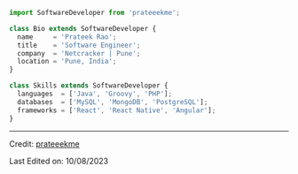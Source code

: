 ```js
import SoftwareDeveloper from 'prateeekme';

class Bio extends SoftwareDeveloper {
  name     = 'Prateek Rao';
  title    = 'Software Engineer';
  company  = 'Netcracker | Pune';
  location = 'Pune, India';
}

class Skills extends SoftwareDeveloper {
  languages  = ['Java', 'Groovy', 'PHP'];
  databases  = ['MySQL', 'MongoDB', 'PostgreSQL'];
  frameworks = ['React', 'React Native', 'Angular'];
}
```
----
Credit: [prateeekme](https://github.com/prateeekme)

Last Edited on: 10/08/2023
